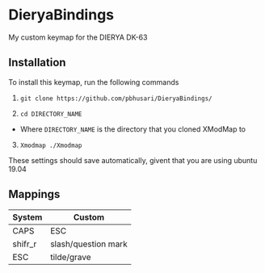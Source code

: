 # DieryaBindings

My custom keymap for the DIERYA DK-63

## Installation

To install this keymap, run the following commands

1. `git clone https://github.com/pbhusari/DieryaBindings/`

2. `cd DIRECTORY_NAME`

  + Where `DIRECTORY_NAME` is the directory that you cloned XModMap to 

3. `Xmodmap ./Xmodmap`

These settings should save automatically, givent that you are using ubuntu 19.04

## Mappings

| System | Custom |
|--------|--------|
|CAPS    | ESC    |
| shifr_r | slash/question mark |
| ESC    | tilde/grave |
